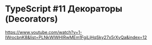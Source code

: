 <h1>
TypeScript #11 Декораторы (Decorators)
</h1>

https://www.youtube.com/watch?v=1-lWrocbnK8&list=PLNkWIWHIRwMEm1FgiLjHqSky27x5rXvQa&index=12